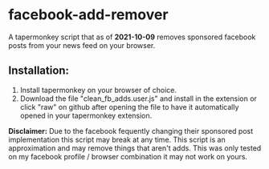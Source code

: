 # facebook-add-remover
A tapermonkey script that as of **2021-10-09** removes sponsored facebook posts from your news feed
on your browser.

## Installation:

1. Install tapermonkey on your browser of choice.
2. Download the file "clean_fb_adds.user.js" and install in the extension or click "raw" on github after opening the file to have it automatically opened in your tapermonkey extension.

**Disclaimer:**
Due to the facebook fequently changing their sponsored post implementation this script may break at any time. This script is an approximation and may remove things that aren't adds. This was only tested on my facebook profile / browser combination it may not work on yours.